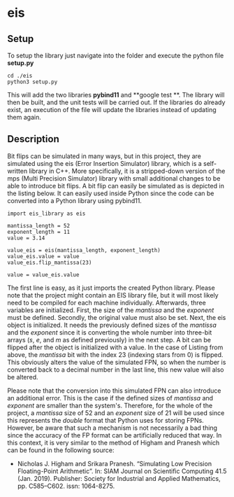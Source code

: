 # eis

## Setup 
To setup the library just navigate into the folder and execute the python file **setup.py**

```
cd ./eis
python3 setup.py
```

This will add the two libraries **pybind11** and **google test **. The library will then be built, and the unit tests will be carried out. 
If the libraries do already exist, an execution of the file will update the libraries instead of updating them again.


## Description 
Bit flips can be simulated in many ways, but in this project, they are simulated using the eis (Error Insertion Simulator) library, which is a self-written library in C++. More specifically, it is a stripped-down version of the mps (Multi Precision Simulator) library with small additional changes to be able to introduce bit flips. A bit flip can easily be simulated as is depicted in the listing below. It can easily used inside Python since the code can be converted into a Python library using pybind11.

```
import eis_library as eis

mantissa_length = 52
exponent_length = 11
value = 3.14

value_eis = eis(mantissa_length, exponent_length)
value_eis.value = value 
value_eis.flip_mantissa(23)

value = value_eis.value
```

The first line is easy, as it just imports the created Python library. Please note that the project might contain an EIS library file, but it will most likely need to be compiled for each machine individually. Afterwards, three variables are initialized. First, the size of the *mantissa* and the *exponent* must be defined. Secondly, the original value must also be set. Next, the eis object is initialized. It needs the previously defined sizes of the $mantissa$ and the $exponent$ since it is converting the whole number into three-bit arrays ($s$, $e$, and $m$ as defined previously) in the next step. A bit can be flipped after the object is initialized with a value. In the case of Listing from above, the *mantissa* bit with the index $23$ (indexing stars from $0$) is flipped. This obviously alters the value of the simulated FPN, so when the number is converted back to a decimal number in the last line, this new value will also be altered.

Please note that the conversion into this simulated FPN can also introduce an additional error. This is the case if the defined sizes of *mantissa* and *exponent* are smaller than the system's. Therefore, for the whole of the project, a *mantissa* size of $52$ and an *exponent* size of $21$ will be used since this represents the *double* format that Python uses for storing FPNs. However, be aware that such a mechanism is not necessarily a bad thing since the accuracy of the FP format can be artificially reduced that way. In this context, it is very similar to the method of Higham and Pranesh which can be found in the following source:

- Nicholas J. Higham and Srikara Pranesh. “Simulating Low Precision Floating-Point Arithmetic”. In: SIAM Journal on Scientific Computing 41.5 (Jan. 2019). Publisher: Society for Industrial and Applied Mathematics, pp. C585–C602. issn: 1064-8275.

